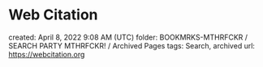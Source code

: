 # Web Citation

created: April 8, 2022 9:08 AM (UTC)
folder: BOOKMRKS-MTHRFCKR / SEARCH PARTY MTHRFCKR! / Archived Pages
tags: Search, archived
url: https://webcitation.org